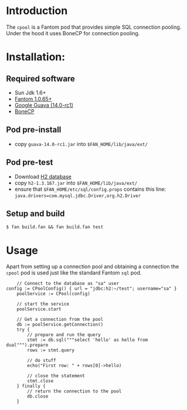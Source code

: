 Introduction
============
The `cpool` is a Fantom pod that provides simple SQL connection pooling. Under the hood it uses BoneCP for connection pooling.

Installation:
=============

Required software
-----------------
- Sun Jdk 1.6+
- [Fantom 1.0.65+](http://fantom.org)
- [Google Guava (14.0-rc1)](http://code.google.com/p/guava-libraries/)
- [BoneCP](http://jolbox.com/download.html)

Pod pre-install
-----------------------------------
- copy `guava-14.0-rc1.jar` into `$FAN_HOME/lib/java/ext/`

Pod pre-test
-----------------------------------
- Download [H2 database](http://www.h2database.com/html/download.html)
- copy `h2-1.3.167.jar` into `$FAN_HOME/lib/java/ext/`
- ensure that `$FAN_HOME/etc/sql/config.props` contains this line:
  `java.drivers=com.mysql.jdbc.Driver,org.h2.Driver`

Setup and build
---------------
    $ fan build.fan && fan build.fan test

  

Usage
=====

Apart from setting up a connection pool and obtaining a connection the `cpool` pod is used just like the standard Fantom `sql` pod.

        // Connect to the database as "sa" user
	config := CPoolConfig() { url = "jdbc:h2:~/test"; username="sa" }
        poolService := CPool(config)

        // start the service
        poolService.start

        // Get a connection from the pool
        db := poolService.getConnection()
        try {
            // prepare and run the query
            stmt := db.sql("""select 'hello' as hello from dual""").prepare
            rows := stmt.query

            // do stuff
            echo("First row: " + rows[0]->hello)

            // close the statement 
            stmt.close
        } finally {
            // return the connection to the pool
            db.close
        }

